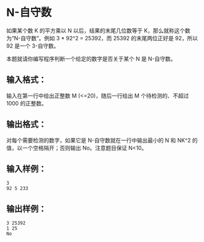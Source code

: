 # N-自守数
如果某个数 K 的平方乘以 N 以后，结果的末尾几位数等于 K，那么就称这个数为“N-自守数”。例如 3 * 92^2 = 25392，而 25392 的末尾两位正好是 92，所以 92 是一个 3-自守数。

本题就请你编写程序判断一个给定的数字是否关于某个 N 是 N-自守数。

## 输入格式：
输入在第一行中给出正整数 M (<=20)，随后一行给出 M 个待检测的、不超过 1000 的正整数。

## 输出格式：
对每个需要检测的数字，如果它是 N-自守数就在一行中输出最小的 N 和 NK^2 的值，以一个空格隔开；否则输出 No。注意题目保证 N<10。

## 输入样例：
    3
    92 5 233
## 输出样例：
    3 25392
    1 25
    No
